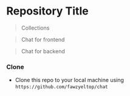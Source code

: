 # Repository Title

> Collections

> Chat for frontend

> Chat for backend

### Clone

- Clone this repo to your local machine using `https://github.com/fawzyeltop/chat`
